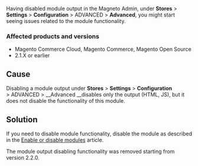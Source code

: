 Having disabled module output in the Magneto Admin, under&nbsp;__Stores__ &gt; __Settings__ &gt; __Configuration__ &gt;&nbsp;ADVANCED &gt; __Advanced__, you might start seeing issues related to the module functionality.

### Affected products and versions

*   Magento Commerce Cloud,&nbsp;Magento Commerce, Magento Open Source
*   2.1.X or earlier

## Cause

Disabling a module output under __Stores__ &gt; __Settings__ &gt; __Configuration__ &gt;&nbsp;ADVANCED &gt; __Advanced&nbsp;__disables only the output (HTML, JS), but it does not disable the functionality of this module.

## Solution

If you need to disable module functionality, disable the module as described in the&nbsp;<a href="https://devdocs.magento.com/guides/v2.1/install-gde/install/cli/install-cli-subcommands-enable.html" target="_self">Enable or disable modules</a>&nbsp;article.

<p class="note">The module output disabling functionality was removed starting from version 2.2.0.</p>

&nbsp;